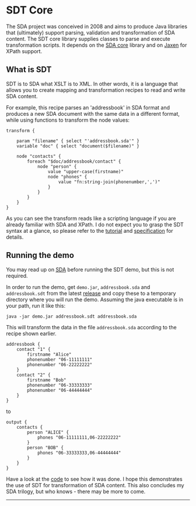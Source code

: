 # SDT Core

The SDA project was conceived in 2008 and aims to produce Java libraries that (ultimately) support parsing, validation and transformation of SDA content. The SDT core library supplies classes to parse and execute transformation scripts. It depends on the [SDA core](https://github.com/hclbaur/sda-core) library and on [Jaxen](http://www.cafeconleche.org/jaxen) for XPath support.

## What is SDT

SDT is to SDA what XSLT is to XML. In other words, it is a language that allows you to create mapping and transformation recipes to read and write SDA content.

For example, this recipe parses an 'addressbook' in SDA format and produces a new SDA document with the same data in a different format, while using functions to transform the node values:

	transform {

		param "filename" { select "'addressbook.sda'" }
		variable "doc" { select "document($filename)" }

		node "contacts" {
			foreach "$doc/addressbook/contact" {
				node "person" { 
					value "upper-case(firstname)"
					node "phones" {
						value "fn:string-join(phonenumber,',')"
					}
				}
			}
		}
	}

As you can see the transform reads like a scripting language if you are already familiar with SDA and XPath. I do not expect you to grasp the SDT syntax at a glance, so please refer to the [tutorial](docs/TUTORIAL.md) and [specification](docs/SPECIFICATION.md) for details.

## Running the demo

You may read up on [SDA](https://github.com/hclbaur/sda-core#what-is-sda) before running the SDT demo, but this is not required.

In order to run the demo, get `demo.jar`, `addressbook.sda` and `addressbook.sdt` from the latest [release](https://github.com/hclbaur/sdt-core/releases/latest) and copy these to a temporary directory where you will run the demo. Assuming the java executable is in your path, run it like this:

	java -jar demo.jar addressbook.sdt addressbook.sda
	
This will transform the data in the file `addressbook.sda` according to the recipe shown earlier.

	addressbook {
		contact "1" {
			firstname "Alice"
			phonenumber "06-11111111"
			phonenumber "06-22222222"
		}
		contact "2" {
			firstname "Bob"
			phonenumber "06-33333333"
			phonenumber "06-44444444"
		}
	}

to

	output {
		contacts {
			person "ALICE" {
				phones "06-11111111,06-22222222"
			}
			person "BOB" {
				phones "06-33333333,06-44444444"
			}
		}
	}

Have a look at the [code](src/main/java/demo.java) to see how it was done. I hope this demonstrates the use of SDT for transformation of SDA content. This also concludes my SDA trilogy, but who knows - there may be more to come. 

----
